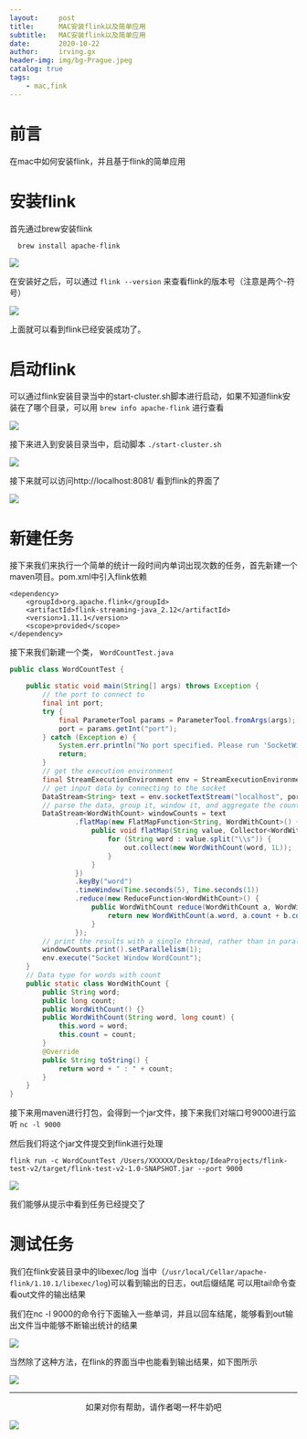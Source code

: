 ```yaml
---
layout:     post
title:      MAC安装flink以及简单应用
subtitle:   MAC安装flink以及简单应用
date:       2020-10-22
author:     irving.gx
header-img: img/bg-Prague.jpeg
catalog: true
tags:
    - mac,fink
---
```



# 前言
在mac中如何安装flink，并且基于flink的简单应用

# 安装flink

首先通过brew安装flink

```
  brew install apache-flink
```
<img src="/img/flink1.png"/>

在安装好之后，可以通过
`flink --version`
来查看flink的版本号（注意是两个-符号）

<img src="/img/flink2.png"/>

上面就可以看到flink已经安装成功了。

# 启动flink

可以通过flink安装目录当中的start-cluster.sh脚本进行启动，如果不知道flink安装在了哪个目录，可以用
`brew info apache-flink`
进行查看

<img src="/img/flink3.png"/>
 
接下来进入到安装目录当中，启动脚本
`./start-cluster.sh`

<img src="/img/flink4.png"/>

接下来就可以访问http://localhost:8081/ 看到flink的界面了

<img src="/img/flink5.png"/>

# 新建任务

接下来我们来执行一个简单的统计一段时间内单词出现次数的任务，首先新建一个maven项目。pom.xml中引入flink依赖

```
<dependency>
    <groupId>org.apache.flink</groupId>
    <artifactId>flink-streaming-java_2.12</artifactId>
    <version>1.11.1</version>
    <scope>provided</scope>
</dependency>
```
接下来我们新建一个类，
`WordCountTest.java`

```java
public class WordCountTest {

    public static void main(String[] args) throws Exception {
        // the port to connect to
        final int port;
        try {
            final ParameterTool params = ParameterTool.fromArgs(args);
            port = params.getInt("port");
        } catch (Exception e) {
            System.err.println("No port specified. Please run 'SocketWindowWordCount --port <port>'");
            return;
        }
        // get the execution environment
        final StreamExecutionEnvironment env = StreamExecutionEnvironment.getExecutionEnvironment();
        // get input data by connecting to the socket
        DataStream<String> text = env.socketTextStream("localhost", port, "\n");
        // parse the data, group it, window it, and aggregate the counts
        DataStream<WordWithCount> windowCounts = text
                .flatMap(new FlatMapFunction<String, WordWithCount>() {
                    public void flatMap(String value, Collector<WordWithCount> out) {
                        for (String word : value.split("\\s")) {
                            out.collect(new WordWithCount(word, 1L));
                        }
                    }
                })
                .keyBy("word")
                .timeWindow(Time.seconds(5), Time.seconds(1))
                .reduce(new ReduceFunction<WordWithCount>() {
                    public WordWithCount reduce(WordWithCount a, WordWithCount b) {
                        return new WordWithCount(a.word, a.count + b.count);
                    }
                });
        // print the results with a single thread, rather than in parallel
        windowCounts.print().setParallelism(1);
        env.execute("Socket Window WordCount");
    }
    // Data type for words with count
    public static class WordWithCount {
        public String word;
        public long count;
        public WordWithCount() {}
        public WordWithCount(String word, long count) {
            this.word = word;
            this.count = count;
        }
        @Override
        public String toString() {
            return word + " : " + count;
        }
    }
}
```
接下来用maven进行打包，会得到一个jar文件，接下来我们对端口号9000进行监听
`nc -l 9000`

然后我们将这个jar文件提交到flink进行处理

```
flink run -c WordCountTest /Users/XXXXXX/Desktop/IdeaProjects/flink-test-v2/target/flink-test-v2-1.0-SNAPSHOT.jar --port 9000
```

<img src="/img/flink6.png"/>

我们能够从提示中看到任务已经提交了

# 测试任务

我们在flink安装目录中的libexec/log 当中（`/usr/local/Cellar/apache-flink/1.10.1/libexec/log`)可以看到输出的日志，out后缀结尾
可以用tail命令查看out文件的输出结果

我们在nc -l 9000的命令行下面输入一些单词，并且以回车结尾，能够看到out输出文件当中能够不断输出统计的结果

<img src="/img/flink7.png"/>
 
 当然除了这种方法，在flink的界面当中也能看到输出结果，如下图所示

<img src="/img/flink8.png"/>


  - - -
  <p align="center">如果对你有帮助，请作者喝一杯牛奶吧</p>
     
<img src="/img/wepay.png"/>

